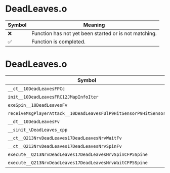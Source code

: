# DeadLeaves.o
| Symbol | Meaning 
| ------------- | ------------- 
| :x: | Function has not yet been started or is not matching. 
| :white_check_mark: | Function is completed. 


# DeadLeaves.o
| Symbol | Decompiled? |
| ------------- | ------------- |
| `__ct__10DeadLeavesFPCc` | :white_check_mark: |
| `init__10DeadLeavesFRC12JMapInfoIter` | :white_check_mark: |
| `exeSpin__10DeadLeavesFv` | :white_check_mark: |
| `receiveMsgPlayerAttack__10DeadLeavesFUlP9HitSensorP9HitSensor` | :white_check_mark: |
| `__dt__10DeadLeavesFv` | :white_check_mark: |
| `__sinit_\DeadLeaves_cpp` | :white_check_mark: |
| `__ct__Q213NrvDeadLeaves17DeadLeavesNrvWaitFv` | :white_check_mark: |
| `__ct__Q213NrvDeadLeaves17DeadLeavesNrvSpinFv` | :white_check_mark: |
| `execute__Q213NrvDeadLeaves17DeadLeavesNrvSpinCFP5Spine` | :white_check_mark: |
| `execute__Q213NrvDeadLeaves17DeadLeavesNrvWaitCFP5Spine` | :white_check_mark: |
